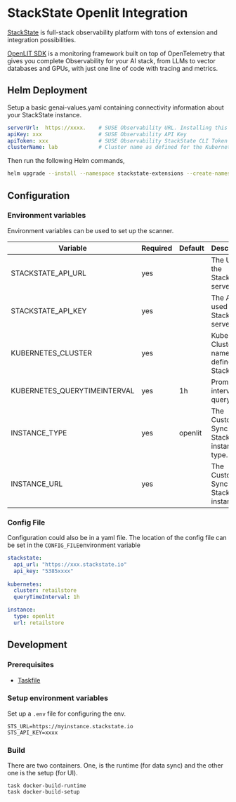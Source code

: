 # StackState Openlit Integration

[StackState](https://stackstate.com) is full-stack observability platform with tons of extension and integration possibilities.

[OpenLIT SDK](https://github.com/openlit/openlit/tree/main/sdk/python) is a monitoring framework built on top of OpenTelemetry that gives you complete Observability for your AI stack, from LLMs to vector databases and GPUs, with just one line of code with tracing and metrics.




## Helm Deployment

Setup a basic genai-values.yaml containing connectivity information about your StackState instance.

```yaml
serverUrl:  https://xxxx.    # SUSE Observability URL. Installing this Chart along SUSE Observability allows you to use http://suse-observability-router.suse-observability.svc.cluster.local:8080
apiKey: xxx                  # SUSE Observability API Key
apiToken: xxx                # SUSE Observability StackState CLI Token
clusterName: lab             # Cluster name as defined for the Kubernetes StackPack instance in SUSE Observability
```

Then run the following Helm commands,

```bash
helm upgrade --install --namespace stackstate-extensions --create-namespace -f genai_values.yaml sts ./helm

```

## Configuration

### Environment variables

Environment variables can be used to set up the scanner.

| Variable                     | Required | Default | Description                                      |
|------------------------------|----------|---------|--------------------------------------------------|
| STACKSTATE_API_URL           | yes      |         | The URL to the StackState server                 |
| STACKSTATE_API_KEY           | yes      |         | The API key used by the StackState server        |
| KUBERNETES_CLUSTER           | yes      |         | Kubernetes Cluster name as defined in StackState |
| KUBERNETES_QUERYTIMEINTERVAL | yes      | 1h      | Promql interval query over.                      |
| INSTANCE_TYPE                | yes      | openlit | The Custom Sync StackPack instance type.          |
| INSTANCE_URL                 | yes      |         | The Custom Sync StackPack instance url            |


### Config File

Configuration could also be in a yaml file.
The location of the config file can be set in the `CONFIG_FILE`environment variable

```yaml
stackstate:
  api_url: "https://xxx.stackstate.io"
  api_key: "5385xxxx"
  
kubernetes:
  cluster: retailstore
  queryTimeInterval: 1h

instance:
  type: openlit
  url: retailstore

```


## Development

### Prerequisites

- [Taskfile](https://taskfile.dev/installation/)


### Setup environment variables

Set up a `.env` file for configuring the env.

```
STS_URL=https://myinstance.stackstate.io
STS_API_KEY=xxxx
```
### Build

There are two containers. One, is the runtime (for data sync) and the other one is the setup (for UI).
```shell
task docker-build-runtime
task docker-build-setup
```
